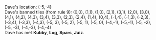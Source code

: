 Dave's location: (-5,-4)  
Dave's banned tiles (from rule 9): (0,0), (1,1), (1,0), (2,1), (3,1), (2,0), (3,0), (4,1), (4,2), (4,3), (3,4), (3,3), (2,3), (2,4), (1,4), (0,4), (-1,4), (-1,3), (-2,3), (-3,4), (-3,3), (-4,3), (-5, 3), (-5, 2), (-5, 1), (-5, 0), (-4,-1), (-5,-1), (-5, -2), (-5, -3), (-4,-3), (-4,-4)  
Dave has met **Kubby**, **Log**, **Spars**, **Juiz**.
